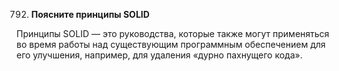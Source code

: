 792. **Поясните принципы SOLID**

Принципы SOLID — это руководства, которые также могут применяться во время работы над существующим программным обеспечением для его улучшения, например, для удаления «дурно пахнущего кода».
